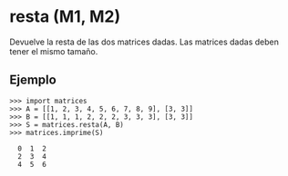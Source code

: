 # resta (M1, M2) #

Devuelve la resta de las dos matrices dadas. Las matrices dadas deben tener el mismo tamaño.

## Ejemplo ##
```
>>> import matrices
>>> A = [[1, 2, 3, 4, 5, 6, 7, 8, 9], [3, 3]]
>>> B = [[1, 1, 1, 2, 2, 2, 3, 3, 3], [3, 3]]
>>> S = matrices.resta(A, B)
>>> matrices.imprime(S)

  0  1  2
  2  3  4
  4  5  6
```
